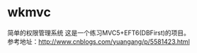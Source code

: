 # wkmvc
简单的权限管理系统
这是一个练习MVC5+EFT6(DBFirst)的项目。<br/>参考地址：http://www.cnblogs.com/yuangang/p/5581423.html

